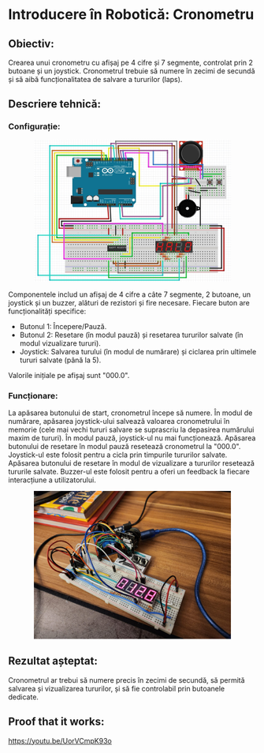 
# Introducere în Robotică: Cronometru

## Obiectiv:
Crearea unui cronometru cu afișaj pe 4 cifre și 7 segmente, controlat prin 2 butoane și un joystick. 
Cronometrul trebuie să numere în zecimi de secundă și să aibă funcționalitatea de salvare a tururilor (laps).

## Descriere tehnică:
### Configurație:

<p align="center">
  <img src="../../media/Project4CircuitView.jpeg" alt="Centered Image" width="400"/>
</p>

Componentele includ un afișaj de 4 cifre a câte 7 segmente, 2 butoane, un joystick și un buzzer, alături de rezistori și fire necesare. 
Fiecare buton are funcționalități specifice:
- Butonul 1: Începere/Pauză.
- Butonul 2: Resetare (în modul pauză) și resetarea tururilor salvate (în modul vizualizare tururi).
- Joystick: Salvarea turului (în modul de numărare) și ciclarea prin ultimele tururi salvate (până la 5).

Valorile inițiale pe afișaj sunt "000.0". 

### Funcționare:

La apăsarea butonului de start, cronometrul începe să numere. În modul de numărare, apăsarea joystick-ului salvează valoarea cronometrului în memorie (cele mai vechi tururi salvare se suprascriu la depasirea numărului maxim de tururi). 
În modul pauză, joystick-ul nu mai funcționează. Apăsarea butonului de resetare în modul pauză resetează cronometrul la "000.0". 
Joystick-ul este folosit pentru a cicla prin timpurile tururilor salvate. Apăsarea butonului de resetare în modul de vizualizare a tururilor resetează tururile salvate. Buzzer-ul este folosit pentru a oferi un feedback la fiecare interacțiune a utilizatorului.

<p align="center">
  <img src="../../media/Project4.jpeg" alt="Centered Image" width="400"/>
</p>

## Rezultat așteptat:
Cronometrul ar trebui să numere precis în zecimi de secundă, să permită salvarea și vizualizarea tururilor, și să fie controlabil prin butoanele dedicate.

## Proof that it works:

https://youtu.be/UorVCmpK93o
